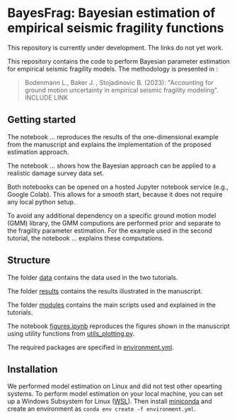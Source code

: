 # BayesFrag: Bayesian estimation of empirical seismic fragility functions

This repository is currently under development. The links do not yet work.

<!---
[![DOI](https://zenodo.org/badge/542139247.svg)](https://zenodo.org/badge/latestdoi/542139247)
-->

This repository contains the code to perform Bayesian parameter estimation for empirical seismic fragility models. The methodology is presented in :

> Bodenmann L., Baker J. , Stojadinovic B. (2023): "Accounting for ground motion uncertainty in empirical seismic fragility modeling". INCLUDE LINK

<!---
![alt text](https://github.com/bodlukas/ground-motion-correlation-bayes/blob/main/data/corr_schema_dark.png#gh-dark-mode-only)
![alt text](https://github.com/bodlukas/ground-motion-correlation-bayes/blob/main/data/corr_schema_bright.png#gh-light-mode-only)
-->

## Getting started

The notebook ... reproduces the results of the one-dimensional example from the manuscript and explains the implementation of the proposed estimation approach. 

The notebook ... shows how the Bayesian approach can be applied to a realistic damage survey data set. 

Both notebooks can be opened on a hosted Jupyter notebook service (e.g., Google Colab). This allows for a smooth start, because it does not require any local python setup. 

To avoid any additional dependency on a specific ground motion model (GMM) library, the GMM computions are performed prior and separate to the fragility parameter estimation. For the example used in the second tutorial, the notebook ... explains these computations.  

## Structure

The folder [data](data/) contains the data used in the two tutorials.

The folder [results](results/) contains the results illustrated in the manuscript.

The folder [modules](modules/) contains the main scripts used and explained in the tutorials.

The notebook [figures.ipynb](figures.ipynb) reproduces the figures shown in the manuscript using utility functions from [utils_plotting.py](utils_plotting.py).

The required packages are specified in [environment.yml](environment.yml).

## Installation

We performed model estimation on Linux and did not test other opearting systems. To perform model estimation on your local machine, you can set up a Windows Subsystem for Linux ([WSL](https://learn.microsoft.com/en-us/windows/wsl/install)). Then install [miniconda](https://docs.conda.io/en/latest/miniconda.html) and create an environment as `conda env create -f environment.yml`.
